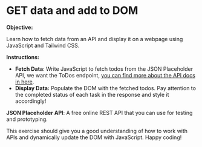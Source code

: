 GET data and add to DOM
=======================

**Objective:**

Learn how to fetch data from an API and display it on a webpage using JavaScript and Tailwind CSS.

**Instructions:**

*   **Fetch Data**: Write JavaScript to fetch todos from the JSON Placeholder API, we want the ToDos endpoint, [you can find more about the API docs in here](https://jsonplaceholder.typicode.com).
*   **Display Data:** Populate the DOM with the fetched todos. Pay attention to the completed status of each task in the response and style it accordingly!

  
**JSON Placeholder API**: A free online REST API that you can use for testing and prototyping. 

This exercise should give you a good understanding of how to work with APIs and dynamically update the DOM with JavaScript. Happy coding!